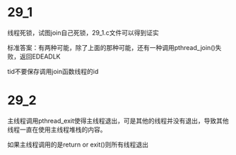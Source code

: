 # 29_1

线程死锁，试图join自己死锁，29_1.c文件可以得到证实

标准答案：有两种可能，除了上面的那种可能，还有一种调用pthread_join()失败，返回EDEADLK

tid不要保存调用join函数线程的id

# 29_2

主线程调用pthread_exit使得主线程退出，可是其他的线程并没有退出，导致其他线程一直在使用主线程堆栈的内容。

如果主线程调用的是return or exit()则所有线程退出